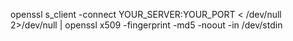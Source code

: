 openssl s_client -connect YOUR_SERVER:YOUR_PORT < /dev/null 2>/dev/null | openssl x509 -fingerprint -md5 -noout -in /dev/stdin
